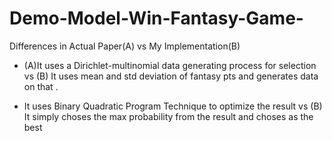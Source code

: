 # Demo-Model-Win-Fantasy-Game-

Differences in   Actual Paper(A)                             vs                          My Implementation(B)

* (A)It uses a Dirichlet-multinomial data generating process for selection         vs (B) It uses mean and std deviation of fantasy pts and generates data on that . 


* It uses Binary Quadratic Program Technique to optimize the result           vs (B) It simply choses the max probability from the result and choses as the best
                                        
